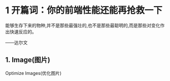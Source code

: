 # 1 开篇词：你的前端性能还能再抢救一下


能够生存下来的物种,并不是那些最强壮的,也不是那些最聪明的,而是那些对变化作出快速反应的。

——达尔文




## 1. Image(图片)


Optimize Images(优化图片)

